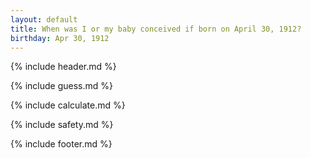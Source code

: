 ```yaml
---
layout: default
title: When was I or my baby conceived if born on April 30, 1912?
birthday: Apr 30, 1912
---
```


{% include header.md %}

{% include guess.md %}

{% include calculate.md %}

{% include safety.md %}

{% include footer.md %}



